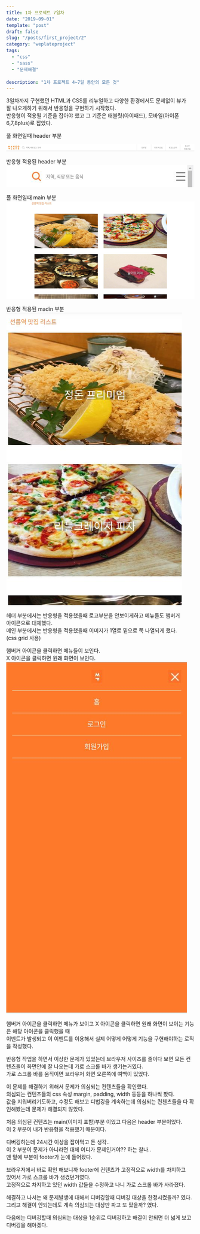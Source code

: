 ```yaml
---
title: 1차 프로젝트 7일차
date: "2019-09-01"
template: "post"
draft: false
slug: "/posts/first_project/2"
category: "weplateproject"
tags:
  - "css"
  - "sass"
  - "문제해결"

description: "1차 프로젝트 4~7일 동안의 모든 것"
---
```


3일차까지 구현했던 HTML과 CSS를 리뉴얼하고 다양한 환경에서도 문제없이 뷰가  
잘 나오게하기 위해서 반응형을 구현하기 시작했다.  
반응형이 적용될 기준을 잡아야 했고 그 기준은 태블릿(아이패드), 모바일(아이폰 6,7,8plus)로 잡았다.

풀 화면일때 header 부분

![header1IMG](/media/header1.jpeg)

반응형 적용된 header 부분
![header2IMG](/media/header2.jpeg)

풀 화면일때 main 부분  
![main1IMG](/media/main1.jpeg)

반응형 적용된 madin 부분  
![main2IMG](/media/main2.jpeg)

헤더 부분에서는 반응형을 적용했을때 로고부분을 안보이게하고 메뉴들도 햄버거  
아이콘으로 대체했다.  
메인 부분에서는 반응형을 적용했을때 이미지가 1열로 밑으로 쭉 나열되게 했다.  
(css grid 사용)

햄버거 아이콘을 클릭하면 메뉴들이 보인다.  
X 아이콘을 클릭하면 원래 화면이 보인다.  
![showmenuIMG](/media/showmenu.jpeg)

햄버거 아이콘을 클릭하면 메뉴가 보이고 X 아이콘을 클릭하면 원래 화면이 보이는 기능은 해당 아이콘을 클릭했을 때  
이벤트가 발생되고 이 이벤트를 이용해서 실제 어떻게 어떻게 기능을 구현해야하는 로직을 작성했다.

반응형 작업을 하면서 이상한 문제가 있었는데 브라우저 사이즈를 줄이다 보면 모든 컨텐츠들이 화면안에 잘 나오는데 가로 스크롤 바가 생기는거였다.  
가로 스크롤 바를 움직이면 브라우저 화면 오른쪽에 여백이 있었다.

이 문제를 해결하기 위해서 문제가 의심되는 컨텐츠들을 확인했다.  
의심되는 컨텐츠들의 css 속성 margin, padding, width 등등을 하나씩 봤다.  
값을 지워버리기도하고, 수정도 해보고 디법깅을 계속하는데 의심되는 컨첸츠들을 다 확인해봤는데 문제가 해결되지 않았다.

처음 의심된 컨텐츠는 main(이미지 포함)부분 이었고 다음은 header 부분이었다.  
이 2 부분이 내가 반응형을 적용했기 때문이다.

디버깅하는데 24시간 이상을 잡아먹고 든 생각..  
이 2 부분이 문제가 아니라면 대체 어디가 문제인거야?? 하는 찰나..  
맨 밑에 부분이 footer가 눈에 들어왔다.

브라우저에서 바로 확인 해보니까 footer에 컨텐츠가 고정적으로 width를 차지하고  
있어서 가로 스크롤 바가 생겼던거였다.  
고정적으로 차지하고 있던 width 값들을 수정하고 나니 가로 스크롤 바가 사라졌다.

해결하고 나서는 왜 문제발생에 대해서 디버깅할때 디버깅 대상을 한정시켰을까? 였다.  
그리고 해결이 안되는데도 계속 의심되는 대상만 파고 또 팠을까? 였다.

다음에는 디버깅할때 의심되는 대상을 1순위로 디버깅하고 해결이 안되면 더 넓게 보고 디버깅을 해야겠다.
